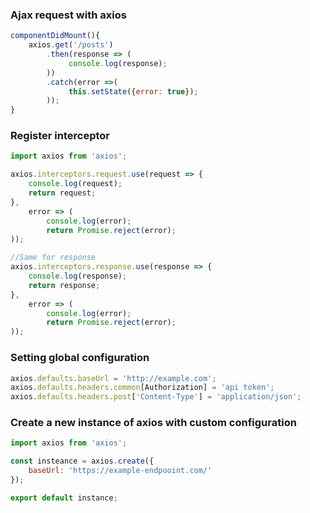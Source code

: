 ### Ajax request with axios
```jsx
componentDidMount(){
    axios.get('/posts')
        .then(response => (
             console.log(response);
        ))
        .catch(error =>(
             this.setState({error: true});
        ));
}
```

### Register interceptor
```jsx
import axios from 'axios';

axios.interceptors.request.use(request => {
    console.log(request);
    return request;
},
    error => (
        console.log(error); 
        return Promise.reject(error);
));

//Same for response
axios.interceptors.response.use(response => {
    console.log(response);
    return response;
},
    error => (
        console.log(error); 
        return Promise.reject(error);
));
```

### Setting global configuration

```jsx
axios.defaults.baseUrl = 'http://example.com';
axios.defaults.headers.common[Authorization] = 'api token';
axios.defaults.headers.post['Content-Type'] = 'application/json';

```

### Create a new instance of axios with custom configuration

```jsx
import axios from 'axios';

const insteance = axios.create({
    baseUrl: 'https://example-endpooint.com/'
});

export default instance;
